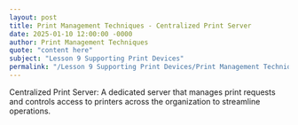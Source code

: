 ```yaml
---
layout: post
title: Print Management Techniques - Centralized Print Server
date: 2025-01-10 12:00:00 -0000
author: Print Management Techniques
quote: "content here"
subject: "Lesson 9 Supporting Print Devices"
permalink: "/Lesson 9 Supporting Print Devices/Print Management Techniques/Print Management Techniques - Centralized Print Server"
---
```


Centralized Print Server: A dedicated server that manages print requests and controls access to printers across the organization to streamline operations.
